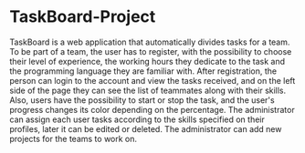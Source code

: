 # TaskBoard-Project
TaskBoard is a web application that automatically divides tasks for a team.
To be part of a team, the user has to register, with the possibility to choose their level of experience, the working hours they dedicate to the task and the programming language they are familiar with. After registration, the person can login to the account and view the tasks received, and on the left side of the page they can see the list of teammates along with their skills. Also, users have the possibility to start or stop the task, and the user's progress changes its color depending on the percentage.
The administrator can assign each user tasks according to the skills specified on their profiles, later it can be edited or deleted. The administrator can add new projects for the teams to work on.
